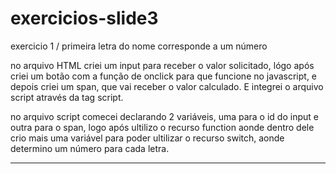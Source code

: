 # exercicios-slide3

exercicio 1 / primeira letra do nome corresponde a um número

no arquivo HTML criei um input para receber o valor solicitado, lógo após criei um botão com a função de onclick para que funcione no javascript, e depois criei um span,
que vai receber o valor calculado. E integrei o arquivo script através da tag script.

no arquivo script comecei declarando 2 variáveis, uma para o id do input e outra para o span, logo após ultilizo o recurso function aonde dentro dele crio mais uma variável
para poder ultilizar o recurso switch, aonde determino um número para cada letra.


-----------------------------------------------------------------------------------------------------------------------------------------------------------------------------

